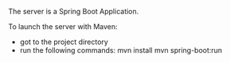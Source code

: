 The server is a Spring Boot Application.

To launch the server with Maven:
- got to the project directory
- run the following commands:
mvn install
mvn spring-boot:run